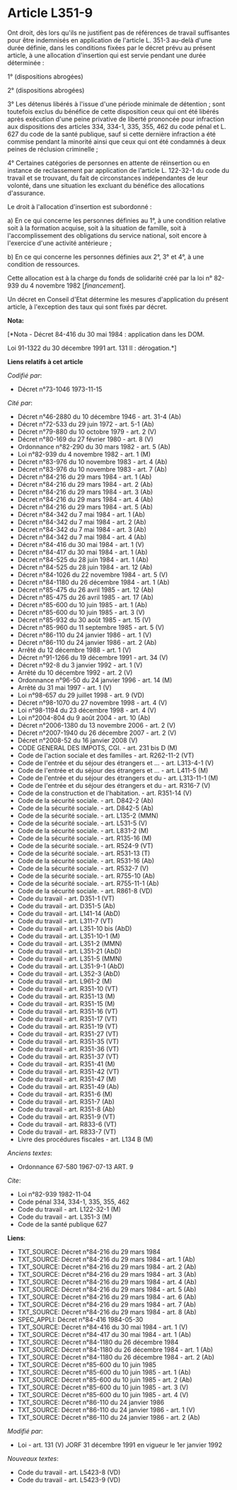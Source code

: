 # Article L351-9

Ont droit, dès lors qu'ils ne justifient pas de références de travail suffisantes pour être indemnisés en application de
l'article L. 351-3 au-delà d'une durée définie, dans les conditions fixées par le décret prévu au présent article, à une
allocation d'insertion qui est servie pendant une durée déterminée :

1° (dispositions abrogées)

2° (dispositions abrogées)

3° Les détenus libérés à l'issue d'une période minimale de détention ; sont toutefois exclus du bénéfice de cette disposition
ceux qui ont été libérés après exécution d'une peine privative de liberté prononcée pour infraction aux dispositions des
articles 334, 334-1, 335, 355, 462 du code pénal et L. 627 du code de la santé publique, sauf si cette dernière infraction a
été commise pendant la minorité ainsi que ceux qui ont été condamnés à deux peines de réclusion criminelle ;

4° Certaines catégories de personnes en attente de réinsertion ou en instance de reclassement par application de l'article L.
122-32-1 du code du travail et se trouvant, du fait de circonstances indépendantes de leur volonté, dans une situation les
excluant du bénéfice des allocations d'assurance.

Le droit à l'allocation d'insertion est subordonné :

a) En ce qui concerne les personnes définies au 1°, à une condition relative soit à la formation acquise, soit à la situation
de famille, soit à l'accomplissement des obligations du service national, soit encore à l'exercice d'une activité
antérieure ;

b) En ce qui concerne les personnes définies aux 2°, 3° et 4°, à une condition de ressources.

Cette allocation est à la charge du fonds de solidarité créé par la loi n° 82-939 du 4 novembre 1982 [*financement*].

Un décret en Conseil d'Etat détermine les mesures d'application du présent article, à l'exception des taux qui sont fixés par
décret.

**Nota:**

[*Nota - Décret 84-416 du 30 mai 1984 : application dans les DOM.

Loi 91-1322 du 30 décembre 1991 art. 131 II : dérogation.*]

**Liens relatifs à cet article**

_Codifié par_:

  - Décret n°73-1046 1973-11-15

_Cité par_:

  - Décret n°46-2880 du 10 décembre 1946 - art. 31-4 (Ab)
  - Décret n°72-533 du 29 juin 1972 - art. 5-1 (Ab)
  - Décret n°79-880 du 10 octobre 1979 - art. 2 (V)
  - Décret n°80-169 du 27 février 1980 - art. 8 (V)
  - Ordonnance n°82-290 du 30 mars 1982 - art. 5 (Ab)
  - Loi n°82-939 du 4 novembre 1982 - art. 1 (M)
  - Décret n°83-976 du 10 novembre 1983 - art. 4 (Ab)
  - Décret n°83-976 du 10 novembre 1983 - art. 7 (Ab)
  - Décret n°84-216 du 29 mars 1984 - art. 1 (Ab)
  - Décret n°84-216 du 29 mars 1984 - art. 2 (Ab)
  - Décret n°84-216 du 29 mars 1984 - art. 3 (Ab)
  - Décret n°84-216 du 29 mars 1984 - art. 4 (Ab)
  - Décret n°84-216 du 29 mars 1984 - art. 5 (Ab)
  - Décret n°84-342 du 7 mai 1984 - art. 1 (Ab)
  - Décret n°84-342 du 7 mai 1984 - art. 2 (Ab)
  - Décret n°84-342 du 7 mai 1984 - art. 3 (Ab)
  - Décret n°84-342 du 7 mai 1984 - art. 4 (Ab)
  - Décret n°84-416 du 30 mai 1984 - art. 1 (V)
  - Décret n°84-417 du 30 mai 1984 - art. 1 (Ab)
  - Décret n°84-525 du 28 juin 1984 - art. 1 (Ab)
  - Décret n°84-525 du 28 juin 1984 - art. 12 (Ab)
  - Décret n°84-1026 du 22 novembre 1984 - art. 5 (V)
  - Décret n°84-1180 du 26 décembre 1984 - art. 1 (Ab)
  - Décret n°85-475 du 26 avril 1985 - art. 12 (Ab)
  - Décret n°85-475 du 26 avril 1985 - art. 17 (Ab)
  - Décret n°85-600 du 10 juin 1985 - art. 1 (Ab)
  - Décret n°85-600 du 10 juin 1985 - art. 3 (V)
  - Décret n°85-932 du 30 août 1985 - art. 15 (V)
  - Décret n°85-960 du 11 septembre 1985 - art. 5 (V)
  - Décret n°86-110 du 24 janvier 1986 - art. 1 (V)
  - Décret n°86-110 du 24 janvier 1986 - art. 2 (Ab)
  - Arrêté du 12 décembre 1988 - art. 1 (V)
  - Décret n°91-1266 du 19 décembre 1991 - art. 34 (V)
  - Décret n°92-8 du 3 janvier 1992 - art. 1 (V)
  - Arrêté du 10 décembre 1992 - art. 2 (V)
  - Ordonnance n°96-50 du 24 janvier 1996 - art. 14 (M)
  - Arrêté du 31 mai 1997 - art. 1 (V)
  - Loi n°98-657 du 29 juillet 1998 - art. 9 (VD)
  - Décret n°98-1070 du 27 novembre 1998 - art. 4 (V)
  - Loi n°98-1194 du 23 décembre 1998 - art. 4 (V)
  - Loi n°2004-804 du 9 août 2004 - art. 10 (Ab)
  - Décret n°2006-1380 du 13 novembre 2006 - art. 2 (V)
  - Décret n°2007-1940 du 26 décembre 2007 - art. 2 (V)
  - Décret n°2008-52 du 16 janvier 2008 (V)
  - CODE GENERAL DES IMPOTS, CGI. - art. 231 bis D (M)
  - Code de l'action sociale et des familles - art. R262-11-2 (VT)
  - Code de l'entrée et du séjour des étrangers et ... - art. L313-4-1 (V)
  - Code de l'entrée et du séjour des étrangers et ... - art. L411-5 (M)
  - Code de l'entrée et du séjour des étrangers et du  - art. L313-11-1 (M)
  - Code de l'entrée et du séjour des étrangers et du  - art. R316-7 (V)
  - Code de la construction et de l'habitation. - art. R351-14 (V)
  - Code de la sécurité sociale. - art. D842-2 (Ab)
  - Code de la sécurité sociale. - art. D842-5 (Ab)
  - Code de la sécurité sociale. - art. L135-2 (MMN)
  - Code de la sécurité sociale. - art. L531-5 (V)
  - Code de la sécurité sociale. - art. L831-2 (M)
  - Code de la sécurité sociale. - art. R135-16 (M)
  - Code de la sécurité sociale. - art. R524-9 (VT)
  - Code de la sécurité sociale. - art. R531-13 (T)
  - Code de la sécurité sociale. - art. R531-16 (Ab)
  - Code de la sécurité sociale. - art. R532-7 (V)
  - Code de la sécurité sociale. - art. R755-10 (Ab)
  - Code de la sécurité sociale. - art. R755-11-1 (Ab)
  - Code de la sécurité sociale. - art. R861-8 (VD)
  - Code du travail - art. D351-1 (VT)
  - Code du travail - art. D351-5 (Ab)
  - Code du travail - art. L141-14 (AbD)
  - Code du travail - art. L311-7 (VT)
  - Code du travail - art. L351-10 bis (AbD)
  - Code du travail - art. L351-10-1 (M)
  - Code du travail - art. L351-2 (MMN)
  - Code du travail - art. L351-21 (AbD)
  - Code du travail - art. L351-5 (MMN)
  - Code du travail - art. L351-9-1 (AbD)
  - Code du travail - art. L352-3 (AbD)
  - Code du travail - art. L961-2 (M)
  - Code du travail - art. R351-10 (VT)
  - Code du travail - art. R351-13 (M)
  - Code du travail - art. R351-15 (M)
  - Code du travail - art. R351-16 (VT)
  - Code du travail - art. R351-17 (VT)
  - Code du travail - art. R351-19 (VT)
  - Code du travail - art. R351-27 (VT)
  - Code du travail - art. R351-35 (VT)
  - Code du travail - art. R351-36 (VT)
  - Code du travail - art. R351-37 (VT)
  - Code du travail - art. R351-41 (M)
  - Code du travail - art. R351-42 (VT)
  - Code du travail - art. R351-47 (M)
  - Code du travail - art. R351-49 (Ab)
  - Code du travail - art. R351-6 (M)
  - Code du travail - art. R351-7 (Ab)
  - Code du travail - art. R351-8 (Ab)
  - Code du travail - art. R351-9 (VT)
  - Code du travail - art. R833-6 (VT)
  - Code du travail - art. R833-7 (VT)
  - Livre des procédures fiscales - art. L134 B (M)

_Anciens textes_:

  - Ordonnance 67-580 1967-07-13 ART. 9

_Cite_:

  - Loi n°82-939 1982-11-04
  - Code pénal 334, 334-1, 335, 355, 462
  - Code du travail - art. L122-32-1 (M)
  - Code du travail - art. L351-3 (M)
  - Code de la santé publique 627

**Liens**:

  - TXT_SOURCE: Décret n°84-216 du 29 mars 1984
  - TXT_SOURCE: Décret n°84-216 du 29 mars 1984 - art. 1 (Ab)
  - TXT_SOURCE: Décret n°84-216 du 29 mars 1984 - art. 2 (Ab)
  - TXT_SOURCE: Décret n°84-216 du 29 mars 1984 - art. 3 (Ab)
  - TXT_SOURCE: Décret n°84-216 du 29 mars 1984 - art. 4 (Ab)
  - TXT_SOURCE: Décret n°84-216 du 29 mars 1984 - art. 5 (Ab)
  - TXT_SOURCE: Décret n°84-216 du 29 mars 1984 - art. 6 (Ab)
  - TXT_SOURCE: Décret n°84-216 du 29 mars 1984 - art. 7 (Ab)
  - TXT_SOURCE: Décret n°84-216 du 29 mars 1984 - art. 8 (Ab)
  - SPEC_APPLI: Décret n°84-416 1984-05-30
  - TXT_SOURCE: Décret n°84-416 du 30 mai 1984 - art. 1 (V)
  - TXT_SOURCE: Décret n°84-417 du 30 mai 1984 - art. 1 (Ab)
  - TXT_SOURCE: Décret n°84-1180 du 26 décembre 1984
  - TXT_SOURCE: Décret n°84-1180 du 26 décembre 1984 - art. 1 (Ab)
  - TXT_SOURCE: Décret n°84-1180 du 26 décembre 1984 - art. 2 (Ab)
  - TXT_SOURCE: Décret n°85-600 du 10 juin 1985
  - TXT_SOURCE: Décret n°85-600 du 10 juin 1985 - art. 1 (Ab)
  - TXT_SOURCE: Décret n°85-600 du 10 juin 1985 - art. 2 (Ab)
  - TXT_SOURCE: Décret n°85-600 du 10 juin 1985 - art. 3 (V)
  - TXT_SOURCE: Décret n°85-600 du 10 juin 1985 - art. 4 (V)
  - TXT_SOURCE: Décret n°86-110 du 24 janvier 1986
  - TXT_SOURCE: Décret n°86-110 du 24 janvier 1986 - art. 1 (V)
  - TXT_SOURCE: Décret n°86-110 du 24 janvier 1986 - art. 2 (Ab)

_Modifié par_:

  - Loi - art. 131 (V) JORF 31 décembre 1991 en vigueur le 1er janvier 1992

_Nouveaux textes_:

  - Code du travail - art. L5423-8 (VD)
  - Code du travail - art. L5423-9 (VD)
